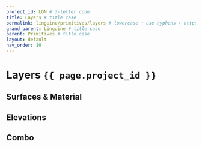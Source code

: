 ```yaml
---
project_id: LGN # 3-letter code
title: Layers # title case
permalink: linguine/primitives/layers # lowercase + use hyphens › https://tinyurl.com/27kmc4rb
grand_parent: Linguine # title case
parent: Primitives # title case
layout: default
nav_order: 10
---
```


# Layers  `{{ page.project_id }}`

## Surfaces & Material

## Elevations

## Combo
